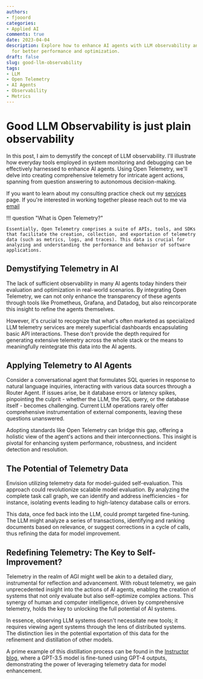 ```yaml
---
authors:
- fjooord
categories:
- Applied AI
comments: true
date: 2023-04-04
description: Explore how to enhance AI agents with LLM observability and Open Telemetry
  for better performance and optimization.
draft: false
slug: good-llm-observability
tags:
- LLM
- Open Telemetry
- AI Agents
- Observability
- Metrics
---
```


# Good LLM Observability is just plain observability

In this post, I aim to demystify the concept of LLM observability. I'll illustrate how everyday tools employed in system monitoring and debugging can be effectively harnessed to enhance AI agents. Using Open Telemetry, we'll delve into creating comprehensive telemetry for intricate agent actions, spanning from question answering to autonomous decision-making.

If you want to learn about my consulting practice check out my [services](../../services.md) page. If you're interested in working together please reach out to me via [email](mailto:jason+hire@jxnl.co)

!!! question "What is Open Telemetry?"

    Essentially, Open Telemetry comprises a suite of APIs, tools, and SDKs that facilitate the creation, collection, and exportation of telemetry data (such as metrics, logs, and traces). This data is crucial for analyzing and understanding the performance and behavior of software applications.

  <!-- more -->

## Demystifying Telemetry in AI

The lack of sufficient observability in many AI agents today hinders their evaluation and optimization in real-world scenarios. By integrating Open Telemetry, we can not only enhance the transparency of these agents through tools like Prometheus, Grafana, and Datadog, but also reincorporate this insight to refine the agents themselves.

However, it's crucial to recognize that what's often marketed as specialized LLM telemetry services are merely superficial dashboards encapsulating basic API interactions. These don't provide the depth required for generating extensive telemetry across the whole stack or the means to meaningfully reintegrate this data into the AI agents.

## Applying Telemetry to AI Agents

Consider a conversational agent that formulates SQL queries in response to natural language inquiries, interacting with various data sources through a Router Agent. If issues arise, be it database errors or latency spikes, pinpointing the culprit - whether the LLM, the SQL query, or the database itself - becomes challenging. Current LLM operations rarely offer comprehensive instrumentation of external components, leaving these questions unanswered.

Adopting standards like Open Telemetry can bridge this gap, offering a holistic view of the agent's actions and their interconnections. This insight is pivotal for enhancing system performance, robustness, and incident detection and resolution.

## The Potential of Telemetry Data

Envision utilizing telemetry data for model-guided self-evaluation. This approach could revolutionize scalable model evaluation. By analyzing the complete task call graph, we can identify and address inefficiencies - for instance, isolating events leading to high-latency database calls or errors.

This data, once fed back into the LLM, could prompt targeted fine-tuning. The LLM might analyze a series of transactions, identifying and ranking documents based on relevance, or suggest corrections in a cycle of calls, thus refining the data for model improvement.

## **Redefining Telemetry: The Key to Self-Improvement?**

Telemetry in the realm of AGI might well be akin to a detailed diary, instrumental for reflection and advancement. With robust telemetry, we gain unprecedented insight into the actions of AI agents, enabling the creation of systems that not only evaluate but also self-optimize complex actions. This synergy of human and computer intelligence, driven by comprehensive telemetry, holds the key to unlocking the full potential of AI systems.

In essence, observing LLM systems doesn't necessitate new tools; it requires viewing agent systems through the lens of distributed systems. The distinction lies in the potential exportation of this data for the refinement and distillation of other models.

A prime example of this distillation process can be found in the [Instructor blog](https://jxnl.github.io/instructor/blog/2023/11/05/chain-of-density/), where a GPT-3.5 model is fine-tuned using GPT-4 outputs, demonstrating the power of leveraging telemetry data for model enhancement.